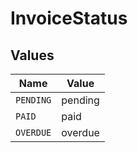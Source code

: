 # InvoiceStatus


## Values

| Name      | Value     |
| --------- | --------- |
| `PENDING` | pending   |
| `PAID`    | paid      |
| `OVERDUE` | overdue   |